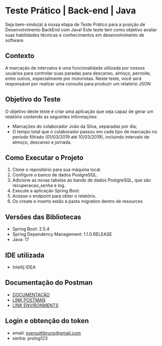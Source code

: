 # Teste Prático | Back-end | Java

Seja bem-vindo(a) à nossa etapa de Teste Prático para a posição de Desenvolvimento BackEnd com Java! Este teste tem como objetivo avaliar suas habilidades técnicas e conhecimentos em desenvolvimento de software.

## Contexto

A marcação de intervalos é uma funcionalidade utilizada por nossos usuários para controlar suas paradas para descanso, almoço, pernoite, entre outros, especialmente por motoristas. Neste teste, você será responsável por realizar uma consulta para produzir um relatório JSON 

## Objetivo do Teste

O objetivo deste teste é criar uma aplicação que seja capaz de gerar um relatório contendo as seguintes informações:

- Marcações do colaborador João da Silva, separadas por dia;
- O tempo total que o colaborador passou em cada tipo de marcação no período filtrado (01/03/2019 até 10/03/2019), incluindo intervalo de almoço, descanso e jornada.

## Como Executar o Projeto

1. Clone o repositório para sua máquina local.
2. Configure o banco de dados PostgreSQL.
3. Adicione as novas tabelas ao bando de dados PostgreSQL, que são  recuperacao_senha e log.
4. Execute a aplicação Spring Boot.
5. Acesse o endpoint para obter o relatório.
6. Os create e inserts estão a pasta migration dentro de resources

## Versões das Bibliotecas

- Spring Boot: 2.5.4
- Spring Dependency Management: 1.1.0.RELEASE
- Java: 17

## IDE utilizada

- Intellij IDEA

## Documentação do Postman

- [DOCUMENTAÇÃO](https://documenter.getpostman.com/view/17445484/2sA3QwapCp#4d1db54c-e202-4323-bb34-70d0f112f57c)
- [LINK POSTMAN](https://api.postman.com/collections/17445484-0a3c97d3-c64b-4aac-a44e-a0bc2d190728?access_key=PMAT-01HZ8QVMVGAF3BPC7S9RM5SRM4)
- [LINK ENVIRONMENTS](https://www.postman.com/planetary-escape-330988/workspace/prolog/environment/17445484-f98140b6-df48-4c8e-b286-36d060876ad5?action=share&creator=17445484&active-environment=17445484-f98140b6-df48-4c8e-b286-36d060876ad5)

  
## Login e obtenção do token
- email: sversuttibruno@gmail.com
- senha: prolog123


